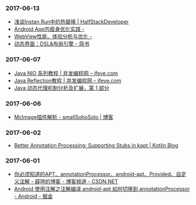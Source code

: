 ### 2017-06-13<br>
+ [浅谈Instan Run中的热替换 | HalfStackDeveloper](https://halfstackdeveloper.github.io/2016/08/10/%E6%B5%85%E8%B0%88Instan-Run%E4%B8%AD%E7%9A%84%E7%83%AD%E6%9B%BF%E6%8D%A2/)<br>
+ [Android App包瘦身优化实践 -](http://tech.meituan.com/android-shrink-overall-solution.html)<br>
+ [WebView性能、体验分析与优化 -](http://tech.meituan.com/WebViewPerf.html)<br>
+ [动态界面：DSL&布局引擎 - 简书](http://www.jianshu.com/p/e6af4da50b41)<br>

### 2017-06-07<br>
+ [Java NIO 系列教程 | 并发编程网 – ifeve.com](http://ifeve.com/java-nio-all/)<br>
+ [Java Reflection教程 | 并发编程网 – ifeve.com](http://ifeve.com/java-reflection/)<br>
+ [Java 动态代理机制分析及扩展，第 1 部分](https://www.ibm.com/developerworks/cn/java/j-lo-proxy1/)<br>

### 2017-06-06<br>
+ [McImage插件解析 - smallSohoSolo | 博客](http://smallsoho.com/android/2017/04/07/McImage%E6%8F%92%E4%BB%B6%E8%A7%A3%E6%9E%90/)<br>

### 2017-06-02<br>
+ [Better Annotation Processing: Supporting Stubs in kapt | Kotlin Blog](https://blog.jetbrains.com/kotlin/2015/06/better-annotation-processing-supporting-stubs-in-kapt/)<br>

### 2017-06-01<br>
+ [你必须知道的APT、annotationProcessor、android-apt、Provided、自定义注解 - 薛瑄的博客 - 博客频道 - CSDN.NET](http://blog.csdn.net/xx326664162/article/details/68490059)<br>
+ [Android 使用注解之注解编译 android-apt 如何切换到 annotationProcessor - Android - 掘金](https://juejin.im/entry/584a29a5128fe1006c7923a5)<br>

